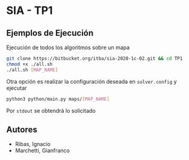 # SIA - TP1 

## Ejemplos de Ejecución

Ejecución de todos los algoritmos sobre un mapa

```bash
git clone https://bitbucket.org/itba/sia-2020-1c-02.git && cd TP1
chmod +x ./all.sh
./all.sh [MAP_NAME]
```
Otra opción es realizar la configuración deseada en `solver.config` y ejecutar

```bash
python3 python/main.py maps/[MAP_NAME]
```
Por `stdout` se obtendrá lo solicitado

## Autores
* Ribas, Ignacio
* Marchetti, Gianfranco
